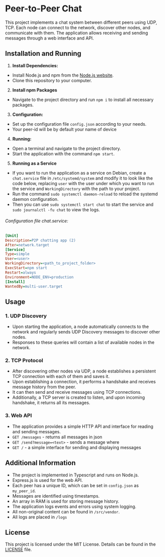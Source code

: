 # Peer-to-Peer Chat

This project implements a chat system between different peers using UDP, TCP. Each node can connect to the network, discover other nodes, and communicate with them. The application allows receiving and sending messages through a web interface and API.

## Installation and Running

1. **Install Dependencies:**

- Install Node.js and npm from the [Node.js website](https://nodejs.org/).
- Clone this repository to your computer.

2. **Install npm Packages**

- Navigate to the project directory and run `npm i` to install all necessary packages.

3. **Configuration:**

- Set up the configuration file `config.json` according to your needs.
- Your peer-id will be by default your name of device

4. **Running:**

- Open a terminal and navigate to the project directory.
- Start the application with the command `npm start`.

5. **Running as a Service**

- If you want to run the application as a service on Debian, create a `chat.service` file in `/etc/systemd/system` and modify it to look like the code below, replacing `user` with the user under which you want to run the service and `WorkingDirectory` with the path to your project.
- Run the command `sudo systemctl daemon-reload` to reload the systemd daemon configuration.
- Then you can use `sudo systemctl start chat` to start the service and `sudo journalctl -fu chat` to view the logs.

###### Configuration file _chat.service_:

```ini
[Unit]
Description=P2P chatting app (2)
After=network.target
[Service]
Type=simple
User=<user>
WorkingDirectory=<path_to_project_folder>
ExecStart=npm start
Restart=always
Environment=NODE_ENV=production
[Install]
WantedBy=multi-user.target
```

## Usage

### 1. UDP Discovery

- Upon starting the application, a node automatically connects to the network and regularly sends UDP Discovery messages to discover other nodes.
- Responses to these queries will contain a list of available nodes in the network.

### 2. TCP Protocol

- After discovering other nodes via UDP, a node establishes a persistent TCP connection with each of them and saves it.
- Upon establishing a connection, it performs a handshake and receives message history from the peer.
- It can then send and receive messages using TCP connections.
- Additionally, a TCP server is created to listen, and upon incoming handshake, it returns all its messages.

### 3. Web API

- The application provides a simple HTTP API and interface for reading and sending messages.
- `GET /messages` - returns all messages in json
- `GET /send?message=<text>` - sends a message where
- `GET /` - a simple interface for sending and displaying messages

## Additional Information

- The project is implemented in Typescript and runs on Node.js.
- Express.js is used for the web API.
- Each peer has a unique ID, which can be set in `config.json` as `my_peer_id`.
- Messages are identified using timestamps.
- An array in RAM is used for storing message history.
- The application logs events and errors using system logging.
- All non-original content can be found in `/src/vendor`.
- All logs are placed in `/logs`

## License

This project is licensed under the MIT License. Details can be found in the [LICENSE](LICENSE) file.
